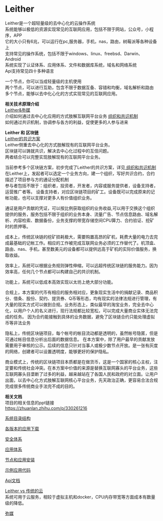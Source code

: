 Leither
========
Leither是一个超轻量级的去中心化的云操作系统  
系统能够以极低的资源实现常见的互联网应用，包括不限于网站，公众号，小程序，APP    
它的大小只有6兆，可以运行在pc,服务器，手机，nas，路由，树莓派等各种设备上  
支持常见的操作系统，包括不限于windows、linux、freebsd、Darwin、Android     
系统实现了认证体系、应用体系、文件和数据库系统，域名和网络系统  
Api支持常见四十多种语言    

一个节点，你可以当成轻量级的主机使用  
两个节点，可以进行互助，包含不限于数据互备、容错和均衡，域名解析和路由  
多个节点，能够以去中化心化的方式实现常见的互联网应用。  

**相关技术原理介绍**  
<a href="./doc/MiMei.md"> Leither&弥媒</a>  
介绍如何通过去中心化应用的方式肢解互联网平台业务
<a href="./doc/GongShi.md"> 组织和共识机制</a>  
如何通过共识机制，协调参与各方的利益，促使更多的人参与进来  


**Leither 和 区块链**  
<a href="./doc/GongShi.md"> Leither的共识方案</a>  
Leither侧重去中心化的方式肢解现有的互联网平台业务。  
区块链可以铸就共识，解决去中心化过程中的互信问题。  
两者结合可以完整实现肢解现有的互联网平台业务。      

当前参考多个区块链方案，初步完成了Leither的共识方案，详见<a href="./doc/GongShi.md"> 组织和共识机制</a>    
在Leither上，发起者可以选定一个业务方向，建一个组织，写好共识合约，合约描述了项目参与方的通证分配机制  
参与者包括不限于：组织者，投资者，开发者，内容或服务提供者，设备支持者，运营推广者等。 
设备支持者，对应区块链项目的矿工。设备既可以完成原来的记帐功能，也可以支撑对更多人有价值组织业务。

通证是用户贡献的凭证，可以按比例获取组织的业务收益,可以用于交换这个组织提供的服务，服务包括不限于组织的业务本身、流量广告、节点信息路由、域名解析、内容检索、数据备份，业务支撑的带宽存储空间CPU算力、合约验证、挖矿时的质押等。   

成本上，传统区块链的挖矿损耗极大，需要购置高昂的矿机，耗费大量的电力去完成最基础的记帐工作。相应的工作被完成互联网业务必须的工作替代了。机顶盒、路由、nas、手机，甚至数美元的设备都可以提供远高于矿机的实际价值服务，换取收益。 

效率上，系统可以根据业务规则弹性伸缩，可以远超传统区块链的服务能力。因为效率高，任何几个节点都可以构建自己的共识机制。  

功能上，系统可以低成本高效实现以太坊上绝大部分功能。  

合规上，本方案的代币有相应的服务相对应，更象现实生活中的捐献记录、商品积分、借条、股份、契约、提货券、Q币等形态，均有现实的法律法规进行管理，有大量的现实方式可以做到合规。业务形态上，类似最早的淘宝业务，完全去中心化，以用户个人的名义进行，现行法规都比较宽松，可以完成大量商业实体无法完成的任务。  因为合约能接触到具体的业务数据，避免了区块链合约只能处理虚拟币等非法业务  

隐私上，传统区块链项目，每个帐号的帐目流动都是透明的，虽然帐号隐匿，但是可通过帐目信息分析出后面的数据信息。 在本方案中，除了用户最早的贡献发放需要用于审核的公示。后续的信息只针对当事人或极少数节点开放。是一张有灰度的网络，创建者可以设置透明度，能够更好的保护隐私。  

商业模式上，传统的区块链项目本质都是在做货币，这是一个国家的核心主权，注定要和传统社会冲突。在本方案中价值的来源是替换互联网寡头的平台业务，这些互联网寡头目垄断了过多的利益，越来越站在了各国人民和政府的对立面。让用户出面，以去中心化方式肢解互联网核心平台业务，先天政治正确，更容易合法合规完成很多传统商业手法完不成的目的。


**相关文档**  
项目的相关信息的ppt链接  
<https://zhuanlan.zhihu.com/p/330261216>

<a href="./doc/Directory.md"> 系统目录结构</a>  

<a href="./bin/"> 各版本的应用下载</a>  
  
<a href="./doc/Pki.md"> 安全体系</a>  

<a href="./doc/Applition.md"> 应用体系</a>  

<a href="./doc/Setup.md"> 节点和应用安装</a>  
  
<a href="./opt/dav/"> 示例应用代码</a>  
  
<a href="./api/Api.md"> Api文档</a>  
    
<a href="./doc/PaaS.md"> Leither vs 传统的云</a>   
系统可用于云服务，相较于虚拟主机和docker，CPU内存带宽等方面成本有数量级的降低。

<a href="./doc/MiMei.md"> 弥媒</a>  

